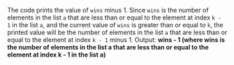 The code prints the value of `wins` minus 1. Since `wins` is the number of elements in the list `a` that are less than or equal to the element at index `k - 1` in the list `a`, and the current value of `wins` is greater than or equal to `k`, the printed value will be the number of elements in the list `a` that are less than or equal to the element at index `k - 1` minus 1.
Output: **wins - 1 (where wins is the number of elements in the list a that are less than or equal to the element at index k - 1 in the list a)**